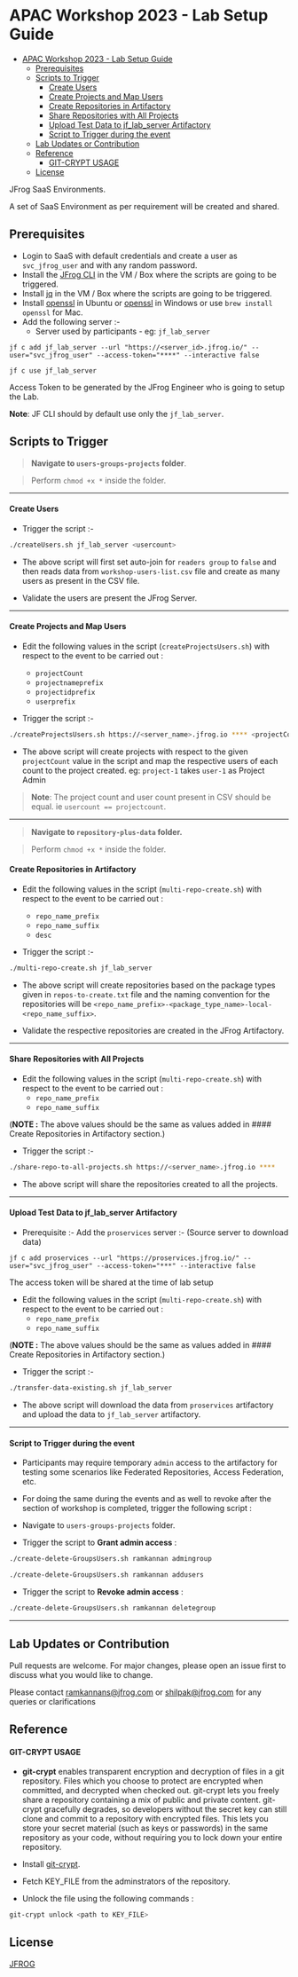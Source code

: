 # APAC Workshop 2023 - Lab Setup Guide

- [APAC Workshop 2023 - Lab Setup Guide](#apac-workshop-2023---lab-setup-guide)
  - [Prerequisites](#prerequisites)
  - [Scripts to Trigger](#scripts-to-trigger)
      - [Create Users](#create-users)
      - [Create Projects and Map Users](#create-projects-and-map-users)
      - [Create Repositories in Artifactory](#create-repositories-in-artifactory)
      - [Share Repositories with All Projects](#share-repositories-with-all-projects)
      - [Upload Test Data to jf\_lab\_server Artifactory](#upload-test-data-to-jf_lab_server-artifactory)
      - [Script to Trigger during the event](#script-to-trigger-during-the-event)
  - [Lab Updates or Contribution](#lab-updates-or-contribution)
  - [Reference](#reference)
      - [GIT-CRYPT USAGE](#git-crypt-usage)
  - [License](#license)

JFrog SaaS Environments. 

A set of SaaS Environment as per requirement will be created and shared. 


## Prerequisites

- Login to SaaS with default credentials and create a user as `svc_jfrog_user` and with any random password. 
- Install the [JFrog CLI](https://jfrog.com/getcli/) in the VM / Box where the scripts are going to be triggered.
- Install [jq](https://stedolan.github.io/jq/download/) in the VM / Box where the scripts are going to be triggered.
- Install [openssl](https://www.misterpki.com/how-to-install-openssl-on-ubuntu/) in Ubuntu or [openssl](https://www.openssl.org/source/) in Windows or use `brew install openssl` for Mac. 
- Add the following server :- 
  - Server used by participants - eg: `jf_lab_server`
``` 
jf c add jf_lab_server --url "https://<server_id>.jfrog.io/" --user="svc_jfrog_user" --access-token="****" --interactive false

jf c use jf_lab_server
```
Access Token to be generated by the JFrog Engineer who is going to setup the Lab. 

**Note**: JF CLI should by default use only the `jf_lab_server`.


## Scripts to Trigger

> **Navigate to `users-groups-projects` folder**. 

> Perform `chmod +x *` inside the folder. 

- - - -

#### Create Users 

* Trigger the script :-
```bash
./createUsers.sh jf_lab_server <usercount>
```

* The above script will first set auto-join for `readers group` to `false` and then reads data from `workshop-users-list.csv` file and create as many users as present in the CSV file. 

* Validate the users are present the JFrog Server.

- - - -

#### Create Projects and Map Users

* Edit the following values in the script (`createProjectsUsers.sh`) with respect to the event to be carried out :
  * `projectCount`
  * `projectnameprefix`
  * `projectidprefix`
  * `userprefix`

* Trigger the script :-
```bash
./createProjectsUsers.sh https://<server_name>.jfrog.io **** <projectCount>
```

* The above script will create projects with respect to the given `projectCount` value in the script and map the respective users of each count to the project created.
eg: `project-1` takes `user-1` as Project Admin

> **Note**: The project count and user count present in CSV should be equal. ie `usercount == projectcount`.

- - - -

> **Navigate to `repository-plus-data` folder.** 

> Perform `chmod +x *` inside the folder.

#### Create Repositories in Artifactory

* Edit the following values in the script (`multi-repo-create.sh`) with respect to the event to be carried out :
  * `repo_name_prefix`
  * `repo_name_suffix`
  * `desc`

* Trigger the script :-
```bash
./multi-repo-create.sh jf_lab_server
```

* The above script will create repositories based on the package types given in `repos-to-create.txt` file and the naming convention for the repositories will be `<repo_name_prefix>-<package_type_name>-local-<repo_name_suffix>`.

* Validate the respective repositories are created in the JFrog Artifactory. 

- - - -

#### Share Repositories with All Projects

* Edit the following values in the script (`multi-repo-create.sh`) with respect to the event to be carried out :
  * `repo_name_prefix`
  * `repo_name_suffix`

(**NOTE :** The above values should be the same as values added in #### Create Repositories in Artifactory section.)

* Trigger the script :-
```bash
./share-repo-to-all-projects.sh https://<server_name>.jfrog.io ****
```

* The above script will share the repositories created to all the projects. 

- - - -

#### Upload Test Data to jf_lab_server Artifactory

* Prerequisite :- Add the `proservices` server :- (Source server to download data)
``` 
jf c add proservices --url "https://proservices.jfrog.io/" --user="svc_jfrog_user" --access-token="***" --interactive false
```
The access token will be shared at the time of lab setup


* Edit the following values in the script (`multi-repo-create.sh`) with respect to the event to be carried out :
  * `repo_name_prefix`
  * `repo_name_suffix`

(**NOTE :** The above values should be the same as values added in #### Create Repositories in Artifactory section.)

* Trigger the script :-
```bash
./transfer-data-existing.sh jf_lab_server
```

* The above script will download the data from `proservices` artifactory and upload the data to `jf_lab_server` artifactory.

- - - -

#### Script to Trigger during the event

* Participants may require temporary `admin` access to the artifactory for testing some scenarios like Federated Repositories, Access Federation, etc.

* For doing the same during the events and as well to revoke after the section of workshop is completed, trigger the following script :

* Navigate to `users-groups-projects` folder.

* Trigger the script to **Grant admin access** :
```bash
./create-delete-GroupsUsers.sh ramkannan admingroup

./create-delete-GroupsUsers.sh ramkannan addusers 
```

* Trigger the script to **Revoke admin access** :
```bash
./create-delete-GroupsUsers.sh ramkannan deletegroup
```

- - - -

## Lab Updates or Contribution

Pull requests are welcome. For major changes, please open an issue first
to discuss what you would like to change.

Please contact [ramkannans@jfrog.com](ramkannans@jfrog.com) or [shilpak@jfrog.com](shilpak@jfrog.com) for any queries or clarifications

## Reference

#### GIT-CRYPT USAGE
- **git-crypt** enables transparent encryption and decryption of files in a git repository. Files which you choose to protect are encrypted when committed, and decrypted when checked out. git-crypt lets you freely share a repository containing a mix of public and private content. git-crypt gracefully degrades, so developers without the secret key can still clone and commit to a repository with encrypted files. This lets you store your secret material (such as keys or passwords) in the same repository as your code, without requiring you to lock down your entire repository.

- Install [git-crypt](https://github.com/AGWA/git-crypt/blob/master/INSTALL.md).

- Fetch KEY_FILE from the adminstrators of the repository.

- Unlock the file using the following commands :
```bash
git-crypt unlock <path to KEY_FILE>
```

## License

[JFROG](https://jfrog.com/)